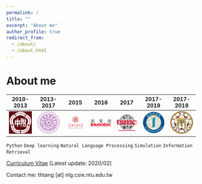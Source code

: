 ```yaml
---
permalink: /
title: ""
excerpt: "About me"
author_profile: true
redirect_from: 
  - /about/
  - /about.html
---
```




About me
======







<!-- <img src='/images/sign2-032a.png' width='100'> -->
| 2010-2013| 2013-2017  | 2015  | 2016  |  2017 | 2017-2019  | 2017-2019  |
|---|---|---|---|---|---|---|
| <img src='/images/HSNU.png' width='100'>  | <img src='/images/The_Logo_of_National_Tsing_Hua_University.png' width='100'>  |  <img src='/images/130.png' width='100'> | <img src='/images/logo_inventec.png' width='100'>  |  <img src='/images/tsmc.jpg' width='100'> | <img src='/images/sinica_logo.png' width='100'>  |  <img src='/images/Emblem72.jpg' width='100'> |


```Python```  ```Deep learning```  ```Natural Language Processing```  ```Simulation```  ```Information Retrieval``` 

[Curriculum Vitae](http://thtang.github.io/files/Jason_Tang_Resume.pdf) [Latest update: 2020/02] 

Contact me: thtang [at] nlg.csie.ntu.edu.tw
